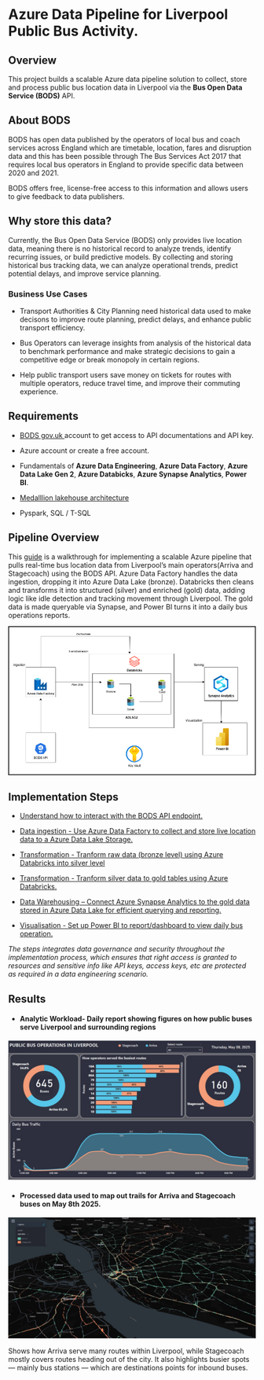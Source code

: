 
# Azure Data Pipeline for Liverpool Public Bus Activity.

## Overview

This project builds a scalable Azure data pipeline solution to collect, store and process public bus location data in Liverpool via the **Bus Open Data Service (BODS)** API.


## About BODS

BODS has open data published by the operators of local bus and coach services across England which are timetable, location, fares and disruption data and this has been possible through The Bus Services Act 2017 that requires local bus operators in England to provide specific data between 2020 and 2021. 

BODS offers free, license-free access to this information and allows users to give feedback to data publishers.


## Why store this data?

Currently, the Bus Open Data Service (BODS) only provides live location data, meaning there is no historical record to analyze trends, identify recurring issues, or build predictive models. By collecting and storing historical bus tracking data, we can analyze operational trends, predict potential delays, and improve service planning.


### Business Use Cases

- Transport Authorities & City Planning need historical data used to make decisons to improve route planning, predict delays, and enhance public transport efficiency.

- Bus Operators can leverage insights from analysis of the historical data to benchmark performance and make strategic decisions to gain a competitive edge or break monopoly in certain regions.

- Help public transport users save money on tickets for routes with multiple operators, reduce travel time, and improve their commuting experience.


## Requirements

- [ BODS gov.uk ](https://data.bus-data.dft.gov.uk/) account to get access to API documentations and API key.

- Azure account or create a free account.

- Fundamentals of **Azure Data Engineering**, **Azure Data Factory**, **Azure Data Lake Gen 2**, **Azure Databicks**, **Azure Synapse Analytics**, **Power BI**.
- [ Medalllion lakehouse architecture](https://learn.microsoft.com/en-us/azure/databricks/lakehouse/medallion)

- Pyspark, SQL / T-SQL



## Pipeline Overview

This [ guide](https://github.com/adekolaolat/bods-liverpool-azure-data-engineering/blob/main/README.md#implementation-steps) is a walkthrough for implementing a scalable Azure pipeline that pulls real-time bus location data from Liverpool’s main operators(Arriva and Stagecoach) using the BODS API. Azure Data Factory handles the data ingestion, dropping it into Azure Data Lake (bronze). Databricks then cleans and transforms it into structured (silver) and enriched (gold) data, adding logic like idle detection and tracking movement through Liverpool. The gold data is made queryable via Synapse, and Power BI turns it into a daily bus operations reports.


![alt text](<images/BODS_pipeline_powerBI.png>)

## Implementation Steps
- [ Understand how to interact with the BODS API endpoint. ](https://github.com/adekolaolat/bods-liverpool-azure-data-engineering/blob/main/guides/bods-data-guide.md)
- [ Data ingestion - Use Azure Data Factory to collect and store live location data to a Azure Data Lake Storage.](https://github.com/adekolaolat/bods-liverpool-azure-data-engineering/blob/main/guides/data-ingestion.md)


- [Transformation - Tranform raw data (bronze level) using Azure Databricks into silver level](https://github.com/adekolaolat/bods-liverpool-azure-data-engineering/blob/main/guides/transformation.md)

- [Transformation - Tranform silver data to gold tables using Azure Databricks.](https://github.com/adekolaolat/bods-liverpool-azure-data-engineering/blob/main/guides/transformation.md#getting-gold-layer-from-silver)

- [Data Warehousing – Connect Azure Synapse Analytics to the gold data stored in Azure Data Lake for efficient querying and reporting.](https://github.com/adekolaolat/bods-liverpool-azure-data-engineering/blob/main/guides/data-warehousing.md)

- [Visualisation -  Set up Power BI to report/dashboard to view daily bus operation.](https://github.com/adekolaolat/bods-liverpool-azure-data-engineering/blob/main/guides/data-viz.md)

*The steps integrates data governance and security throughout the implementation process, which ensures that right access is granted to resources and sensitive info like API keys, access keys, etc  are protected as required in a data engineering scenario.*

## Results

- #### Analytic Workload-  Daily report showing figures on how public buses serve Liverpool and surrounding regions


![alt text](images/Bus_Operation_Liverpool.jpg)



- #### Processed data used to map out trails for Arriva and Stagecoach buses on May 8th 2025.


![alt text](images/Bus_trails_kepler.jpg)


Shows how Arriva serve many routes within Liverpool, while Stagecoach mostly covers routes heading out of the city. It also highlights busier spots — mainly bus stations — which are destinations points for inbound buses.

